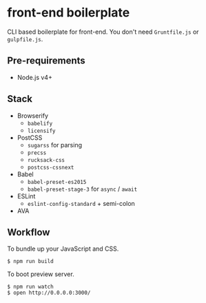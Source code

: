 
# front-end boilerplate

CLI based boilerplate for front-end. You don't need `Gruntfile.js` or `gulpfile.js`.

## Pre-requirements

- Node.js v4+

## Stack

- Browserify
  - `babelify`
  - `licensify`
- PostCSS
  - `sugarss` for parsing
  - `precss`
  - `rucksack-css`
  - `postcss-cssnext`
- Babel
  - `babel-preset-es2015`
  - `babel-preset-stage-3` for `async` / `await`
- ESLint
  - `eslint-config-standard` + semi-colon
- AVA

## Workflow

To bundle up your JavaScript and CSS.

    $ npm run build

To boot preview server.

    $ npm run watch
    $ open http://0.0.0.0:3000/
